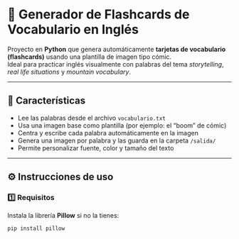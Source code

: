 # 🧠 Generador de Flashcards de Vocabulario en Inglés

Proyecto en **Python** que genera automáticamente **tarjetas de vocabulario (flashcards)** usando una plantilla de imagen tipo cómic.  
Ideal para practicar inglés visualmente con palabras del tema *storytelling*, *real life situations* y *mountain vocabulary*.

---

## 🚀 Características

- Lee las palabras desde el archivo `vocabulario.txt`
- Usa una imagen base como plantilla (por ejemplo: el “boom” de cómic)
- Centra y escribe cada palabra automáticamente en la imagen
- Genera una imagen por palabra y las guarda en la carpeta `/salida/`
- Permite personalizar fuente, color y tamaño del texto

---

## ⚙️ Instrucciones de uso

### 1️⃣ Requisitos
Instala la librería **Pillow** si no la tienes:
```bash
pip install pillow
